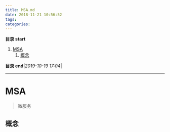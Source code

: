 ```yaml
---
title: MSA.md
date: 2018-11-21 10:56:52
tags: 
categories: 
---
```


**目录 start**
 
1. [MSA](#msa)
    1. [概念](#概念)

**目录 end**|_2019-10-19 17:04_|
****************************************
# MSA
> 微服务

## 概念


